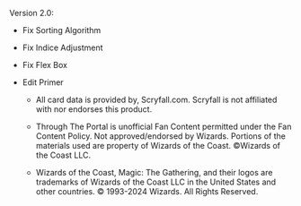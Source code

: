 Version 2.0:
- Fix Sorting Algorithm
- Fix Indice Adjustment 
- Fix Flex Box


- Edit Primer 
  - All card data is provided by, Scryfall.com. Scryfall is not affiliated with nor endorses this product.

  - Through The Portal is unofficial Fan Content permitted under the Fan Content Policy. Not approved/endorsed by Wizards. Portions of the materials used are property of Wizards of the Coast. ©Wizards of the Coast LLC.

  - Wizards of the Coast, Magic: The Gathering, and their logos are trademarks of Wizards of the Coast LLC in the United States and other countries. © 1993-2024 Wizards. All Rights Reserved.